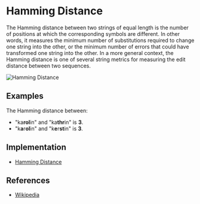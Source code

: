# Hamming Distance

The Hamming distance between two strings of equal length is the number of positions at which the corresponding symbols are different. In other words, it measures the minimum number of substitutions required to change one string into the other, or the minimum number of errors that could have transformed one string into the other. In a more general context, the Hamming distance is one of several string metrics for measuring the edit distance between two sequences.

![Hamming Distance](https://upload.wikimedia.org/wikipedia/commons/thumb/b/b4/Hamming_distance_3_bit_binary.svg/140px-Hamming_distance_3_bit_binary.svg.png)

## Examples

The Hamming distance between:

- "ka**rol**in" and "ka**thr**in" is **3**.
- "k**a**r**ol**in" and "k**e**r**st**in" is **3**.

## Implementation 

* [Hamming Distance](https://github.com/TannerGabriel/learning-go/blob/master/algorithms/string/HammingDistance/hamming.go)

## References

- [Wikipedia](https://en.wikipedia.org/wiki/Hamming_distance)